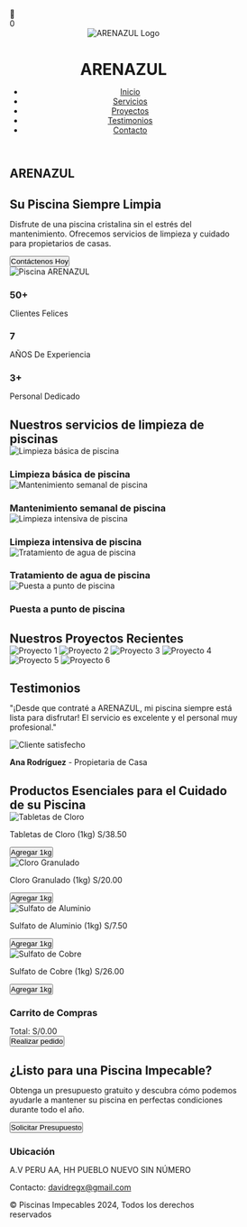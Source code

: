 <html lang="es">
<head>
  <meta charset="UTF-8">
  <meta name="viewport" content="width=device-width, initial-scale=0.6">
  <title>ARENAZUL: Mantenimiento de Piscinas</title>
  <style>
    /* Reset and Global Styles */
    * {
      margin: 0;
      padding: 0;
      box-sizing: border-box;
    }

   body {
      font-family: 'Arial', sans-serif;
      line-height: 1.6;
      background-color: #d6f0f1;
    }

    /* Header Section */
   header {
      background-color: #c7c7c2;
      padding: 10px 20px;
      box-shadow: 0 4px 8px rgba(0, 0, 0, 0.1);
      display: flex;
      justify-content: space-between;
      align-items: center;
      border-radius: 15px;
      margin: 20px;
      position: relative;
    }

  header .logo {
      display: flex;
      align-items: center;
    }

   header .logo img {
      background-color: transparent;
      width: 80px;
      height: auto;
    }

   nav ul {
      display: flex;
      justify-content: flex-end;
      list-style-type: none;
      padding: 0;
    }

   nav ul li {
      margin-left: 20px;
      font-size: 15px;
    }

   nav ul li a {
      color: white;
      text-decoration: none;
      font-weight: bold;
      text-transform: uppercase;
    }

   nav ul li a:hover {
      color: #d6f0f1;
    }
/* Estilo para el título en el encabezado */
.header-title {
  flex: 1;
  text-align: center;
  color: #ffffff; /* Color blanco para que se vea bien sobre el fondo */
  font-size: 24px; /* Tamaño del texto */
  font-weight: bold; /* Hacer que el título sea más prominente */
}

header {
  background-color: #c7c7c2;
  padding: 10px 20px;
  box-shadow: 0 4px 8px rgba(0, 0, 0, 0.1);
  display: flex;
  justify-content: space-between;
  align-items: center;
  border-radius: 15px;
  margin: 20px;
  position: relative;
  flex-wrap: wrap; /* Asegura que el contenido se ajuste bien */
}

header .logo {
  display: flex;
  align-items: center;
}

header .logo img {
  background-color: transparent;
  width: 80px;
  height: auto;
}
/* Ajuste del tamaño del título para dispositivos móviles */
@media (max-width: 768px) {
  .header-title h1 {
    font-size: 18px;  /* Disminuir el tamaño del título en dispositivos móviles */
  }
}

    /* Icono flotante del carrito */
   #floating-cart-icon {
      position: fixed;
      top: 30px;
      right: 30px;
      z-index: 1000;
      background-color: #00A9E0;
      color: white;
      width: 50px;
      height: 50px;
      border-radius: 50%;
      display: flex;
      justify-content: center;
      align-items: center;
      font-size: 24px;
      cursor: pointer;
      box-shadow: 0 4px 10px rgba(0, 0, 0, 0.2);
      transition: all 0.3s ease;
    }

   #floating-cart-icon:hover {
      background-color: #ffde00;
      transform: scale(1.1);
    }

   #cart-badge {
      position: absolute;
      top: -5px;
      right: -5px;
      background-color: #ff6b6b;
      color: white;
      border-radius: 50%;
      width: 20px;
      height: 20px;
      font-size: 12px;
      display: flex;
      justify-content: center;
      align-items: center;
    }

    /* Hamburguesa */
   .menu-toggle {
      display: none;
      flex-direction: column;
      cursor: pointer;
      margin-left: auto;
    }

   .menu-toggle span {
      background-color: white;
      height: 4px;
      width: 20px;
      margin: 4px 0;
      border-radius: 5px;
    }

    /* Hero Section */
   .hero {
      display: flex;
      justify-content: space-between;
      align-items: center;
      background: linear-gradient(to right, #e8fbff, #d6f0f1);
      padding: 10px 20px;
      color: #0f172a;
      text-align: left;
      background-size: cover;
      background-position: center;
    }

   .hero-content h1 {
      font-size: 50px;
      margin-bottom: 0px;
    }

   .hero-content p {
      font-size: 20px;
      margin-bottom: 30px;
    }

   .hero button {
      background-color: #0f172a;
      padding: 15px 30px;
      font-size: 18px;
      border: none;
      color: white;
      cursor: pointer;
      border-radius: 5px;
    }

   .hero button:hover {
      background-color: #00A9E0;
    }

   .hero img {
      width: 50%;
      border-radius: 20px 0px 30px 0px;
    }

    /* Projects Section */
   .projects {
      padding: 20px 0;
      background-color: white;
      text-align: center;
    }

   .projects h2 {
      font-size: 36px;
      margin-bottom: 40px;
    }

  .project-gallery {
      display: grid;
      grid-template-columns: repeat(3, 1fr);
      gap: 20px;
    }

   .project-gallery img {
      width: 100%;
      height: 250px;
      object-fit: cover;
      border-radius: 10px;
      box-shadow: 0 4px 8px rgba(0, 0, 0, 0.1);
    }

    /* Services Section */
   .services {
      padding: 0px 30px;
      text-align: center;
    }

   .service-stats {
      display: flex;
      flex-direction: row;
      justify-content: space-around;
      margin-bottom: 50px;
    }

   .stat {
      padding: 30px;
      width: auto;
    }

   .stat h3 {
      font-size: 48px;
    }

   .stat p {
      font-size: 18px;
    }
    
    /* Sección de servicios */
   section {
      padding: 20px;
      margin: 20px;
    }

    /* Título centrado */
   h2 {
      text-align: center;
      margin-bottom: 20px;
    }

    /* Contenedor de servicios */
   .service {
      display: inline-block;
      width: 48%;
      text-align: center;
      margin: 10px;
      box-sizing: border-box;
    }

    /* Imágenes dentro de los servicios */
  .service img {
      width: 100%;
      height: 250px;
      object-fit: cover;
      border-radius: 10px;
    }

    /* Testimonials Section */
   .testimonials {
      background-color: #d6f0f1;
      text-align: center;
    }

   .testimonials h2 {
      font-size: 36px;
      margin-bottom: 30px;
    }

   .testimonial img {
      width: 100%;
      border-radius: 20px 0px 30px 0px;
    }

   .testimonial {
      background-color: white;
      padding: 10px;
      border-radius: 20px;
      box-shadow: 0 4px 8px rgba(0, 0, 0, 0.5);
      max-width: 600px;
      margin: 0 auto;
    }

   .testimonial p {
      font-size: 20px;
      color: #555;
      margin-bottom: 20px;
    }

   .testimonial strong {
      font-size: 18px;
      color: #00A9E0;
    }

    /* Products Section */
   .products {
      padding: 20px 20px;
      background-color: white;
      text-align: center;
    }

   .products h2 {
      font-size: 36px;
      margin-bottom: 40px;
    }

   .product-gallery {
      display: grid;
      grid-template-columns: repeat(3, 1fr);
      gap: 20px;
    }

   .product {
      background-color: #f9f9f9;
      padding: 20px;
      border-radius: 10px;
      box-shadow: 0 4px 8px rgba(0, 0, 0, 0.1);
    }

   .product img {
      width: 100%;
      border-radius: 10px;
      margin-bottom: 20px;
    }

   .product p {
      font-size: 18px;
      color: #333;
      margin-bottom: 20px;
    }

   .product button {
      padding: 10px 20px;
      background-color: #ffde00;
      color: white;
      border: none;
      cursor: pointer;
      border-radius: 5px;
    }

   .product button:hover {
      background-color: #00A9E0;
    }

    /* Floating Cart */
   #floating-cart {
      position: fixed;
      top: 100px;
      right: 30px;
      width: 350px;
      padding: 20px;
      background-color: #fff;
      border-radius: 10px;
      box-shadow: 0 8px 25px rgba(0, 0, 0, 0.2);
      z-index: 9999;
      max-height: 500px;
      overflow-y: auto;
      display: none;
      border: 2px solid #00A9E0;
    }

   #floating-cart h3 {
      margin-bottom: 20px;
      font-size: 22px;
      color: #00A9E0;
      text-align: center;
      border-bottom: 2px solid #eee;
      padding-bottom: 10px;
    }

   #floating-cart ul {
      list-style-type: none;
      padding: 0;
    }

   #floating-cart ul li {
      display: flex;
      align-items: center;
      margin-bottom: 15px;
      font-size: 16px;
      padding-bottom: 15px;
      border-bottom: 1px solid #eee;
    }

   #floating-cart ul li img {
      width: 60px;
      height: 60px;
      margin-right: 10px;
      object-fit: cover;
      border-radius: 5px;
    }

   .cart-item-details {
      flex-grow: 1;
    }

  .cart-item-name {
      font-weight: bold;
    }

   .cart-item-price {
      color: #00A9E0;
    }

   .cart-quantity-controls {
      display: flex;
      align-items: center;
      margin-top: 5px;
    }

   .cart-quantity-controls button {
      width: 30px;
      height: 30px;
      background: #00A9E0;
      color: white;
      border: none;
      border-radius: 50%;
      font-weight: bold;
      cursor: pointer;
      display: flex;
      justify-content: center;
      align-items: center;
    }

  .cart-quantity-controls span {
      margin: 0 10px;
      min-width: 20px;
      text-align: center;
    }

   .remove-item {
      background: none;
      border: none;
      color: #ff6b6b;
      cursor: pointer;
      margin-left: 10px;
      font-size: 20px;
    }

   .cart-total {
      font-size: 20px;
      font-weight: bold;
      text-align: right;
      margin: 20px 0;
      padding-top: 10px;
      border-top: 2px solid #eee;
    }

   .cart-total span {
      color: #00A9E0;
    }

   #checkout-btn {
      padding: 12px 20px;
      background-color: #ffde00;
      color: #333;
      border: none;
      cursor: pointer;
      border-radius: 5px;
      font-size: 16px;
      font-weight: bold;
      width: 100%;
      transition: background-color 0.3s;
    }

   #checkout-btn:hover {
      background-color: #00A9E0;
      color: white;
    }

    /* Contact Section */
   .contact {
      padding: 50px 30px;
      background-color: #d6f0f1;
      text-align: center;
    }

   .contact h2 {
      font-size: 36px;
      margin-bottom: 30px;
    }

   .contact p {
      font-size: 20px;
      color: #555;
      margin-bottom: 30px;
    }

  .contact button {
      padding: 15px 30px;
      font-size: 18px;
      background-color: #00A9E0;
      color: white;
      border: none;
      cursor: pointer;
      border-radius: 5px;
    }

  .contact button:hover {
      background-color: #ffde00;
    }

    /* Footer Section */
   footer {
      background-color: #00A9E0;
      color: white;
      text-align: center;
      padding: 20px 0;
    }

   .social-media a {
      color: white;
      text-decoration: none;
      margin: 0 10px;
    }

   .social-media a:hover {
      color: #ffde00;
    }

    /* Estilos del pie de página */
   footer {
      background-color: #333;
      color: white;
      text-align: center;
      padding: 20px;
    }

   footer a {
      color: #fff;
      text-decoration: none;
    }

    /* Estilos adicionales */
   #ubicacion {
      margin-top: 20px;
    }

   #ubicacion h3 {
      font-size: 18px;
      margin-bottom: 10px;
    }

    /* Estilos para el logo */
   .logo img {
      width: 100px;
    }

    /* Notification */
   .notification {
      position: fixed;
      bottom: 20px;
      left: 50%;
      transform: translateX(-50%);
      background-color: #00A9E0;
      color: white;
      padding: 15px 30px;
      border-radius: 50px;
      box-shadow: 0 4px 10px rgba(0, 0, 0, 0.2);
      z-index: 10000;
      font-weight: bold;
      display: none;
    }
    
    /* ========================================== */
    /* MEJORAS ESPECÍFICAS PARA DISPOSITIVOS MÓVILES */
    /* ========================================== */
    
    /* Prevenir desbordamiento horizontal */
   html, body {
      max-width: 100%;
      overflow-x: hidden;
    }
    
    /* Header para móvil */
   @media (max-width: 768px) {
      header {
        padding: 10px 15px;
        flex-direction: row;
        justify-content: space-between;
        align-items: center;
        margin: 10px;
      }

   .logo img {
        width: 50px;
      }

   nav ul {
        display: none;
        flex-direction: column;
        margin-top: 10px;
        width: 100%;
        padding: 10px 0;
        background-color: #363a3b;
        border-radius: 10px;
        position: absolute;
        top: 100%;
        left: 0;
        z-index: 100;
      }

   nav ul li {
        margin: 10px 0;
        font-size: 14px;
        text-align: center;
      }

  nav ul li a {
        font-size: 1rem;
        padding: 8px 0;
        display: block;
      }

  .menu-toggle {
        display: flex;
      }

   nav ul.open {
        display: flex;
      }
      
  #floating-cart-icon {
        top: 20px;
        right: 20px;
        width: 40px;
        height: 40px;
        font-size: 18px;
      }
    }

    /* Hero section para móvil */
  @media (max-width: 768px) {
      .hero {
        flex-direction: column;
        text-align: center;
        padding: 20px 15px;
        margin: 10px;
      }

  .hero-content h1 {
        font-size: 2rem;
        line-height: 1.2;
      }

  .hero-content p {
        font-size: 1.1rem;
        margin-bottom: 20px;
      }

   .hero button {
        padding: 12px 25px;
        font-size: 1rem;
        width: 100%;
        max-width: 300px;
        margin: 10px 0;
      }

  .hero img {
        width: 100%;
        border-radius: 10px;
        margin-top: 20px;
      }
    }

    /* Servicios para móvil */
   @media (max-width: 768px) {
      section {
        margin: 10px;
        padding: 15px;
      }
      
  .service {
        display: row;
        width: 100%;
        margin: 5px 0;
      }
      
  .service img {
        height: 200px;
      }
    }

    /* Proyectos para móvil - 2 en 2 */
   @media (max-width: 768px) {
      .projects {
        margin: 10px;
        padding: 15px 0;
      }
      
  .projects h2 {
        font-size: 1.8rem;
        margin-bottom: 20px;
      }
      
   .project-gallery {
        grid-template-columns: repeat(2, 1fr);
        gap: 10px;
      }
      
  .project-gallery img {
        height: 180px;
      }
    }

    /* Testimonios para móvil */
   @media (max-width: 768px) {
      .testimonials {
        margin: 10px;
        padding: 15px;
      }
      
   .testimonials h2 {
        font-size: 1.8rem;
        margin-bottom: 20px;
      }
      
   .testimonial {
        padding: 15px;
      }
      
   .testimonial p {
        font-size: 1.1rem;
      }
    }

    /* Productos para móvil - 2 en 2 */
   @media (max-width: 768px) {
      .products {
        margin: 10px;
        padding: 15px;
      }
      
  .products h2 {
        font-size: 1.8rem;
        margin-bottom: 20px;
      }
      
  .product-gallery {
        grid-template-columns: repeat(2, 1fr);
        gap: 10px;
      }
      
   .product {
        padding: 15px;
      }
      
   .product p {
        font-size: 1.1rem;
      }
      
   .product button {
        width: 100%;
      }
    }

    /* Contacto para móvil */
  @media (max-width: 768px) {
      .contact {
        margin: 10px;
        padding: 30px 15px;
      }
      
  .contact h2 {
        font-size: 1.8rem;
      }
      
  .contact p {
        font-size: 1.1rem;
      }
      
   .contact button {
        padding: 12px 25px;
        font-size: 1rem;
        width: 100%;
        max-width: 300px;
      }
    }

    /* Carrito para móvil - centrado verticalmente */
  @media (max-width: 768px) {
      #floating-cart {
        width: 200%;
        max-width: 450px;
        padding: 15px;
        top: 50%;
        right: 15px;
        transform: translateY(-50%);
        max-height: 80vh;
      }
    }
/* Aumentar tamaño del icono flotante del carrito en móviles */
@media (max-width: 768px) {
  #floating-cart-icon {
    width: 80px;  /* Aumentar tamaño del icono */
    height: 80px;  /* Aumentar tamaño del icono */
    font-size: 36px;  /* Aumentar tamaño del ícono dentro */
  }
}

    /* Footer para móvil */
  @media (max-width: 768px) {
      footer {
        padding: 15px;
      }
      
  #ubicacion h3 {
        font-size: 1.1rem;
      }
      
  #ubicacion p {
        font-size: 0.95rem;
      }
    }

    /* Estadísticas para móvil */
   @media (max-width: 768px) {
      .services {
        margin: 10px;
        padding: 0 15px;
      }
      
   .service-stats {
        flex-direction: row;
        flex-wrap: wrap;
        margin-bottom: 30px;
      }
      
  .stat {
        flex: 1 0 30%;
        padding: 15px;
        min-width: 120px;
      }
      
   .stat h3 {
        font-size: 2rem;
      }
      
   .stat p {
        font-size: 0.9rem;
      }
    }

    /* Notificación para móvil */
   @media (max-width: 768px) {
      .notification {
        padding: 12px 25px;
        font-size: 0.95rem;
        max-width: 90%;
      }
    }

    /* Ajustes para pantallas muy pequeñas */
   @media (max-width: 480px) {
      .hero-content h1 {
        font-size: 1.8rem;
      }
      
   .projects h2, .services h2, .testimonials h2, 
      .products h2, .contact h2 {
        font-size: 1.6rem;
      }
      
  .stat h3 {
        font-size: 1.8rem;
      }
      
      /* Ajustar a 1 columna en pantallas muy pequeñas */
   @media (max-width: 480px) {
        .project-gallery, .product-gallery {
          grid-template-columns: 1fr;
        }
      }
    }
  </style>
</head>
<body>
  <!-- Icono flotante del carrito - Siempre en la parte superior derecha -->
  <div id="floating-cart-icon">
    🛒
    <div id="cart-badge">0</div>
  </div>
  
  <!-- Header Section -->
  <header>
    <div class="logo">
      <img src="https://cdn.wegic.ai/assets/onepage/thread/icon/1750689479539.png" alt="ARENAZUL Logo">
    </div>
         <!-- Título dentro del header -->
  <div class="header-title">
    <h1>ARENAZUL</h1>
  </div>
    <div class="menu-toggle" onclick="toggleMenu()">
      <span></span>
      <span></span>
    </div>
    <nav>
      <ul>
        <li><a href="#home">Inicio</a></li>
        <li><a href="#servicios">Servicios</a></li>
        <li><a href="#projects">Proyectos</a></li>
        <li><a href="#testimonials">Testimonios</a></li>
        <li><a href="#contact">Contacto</a></li>
      </ul>
    </nav>

  </header>

  <!-- Hero Section -->
  <section id="home" class="hero">
    <div class="hero-content">
      <h1>ARENAZUL</h1>
      <h1>Su Piscina Siempre Limpia</h1>
      <p>Disfrute de una piscina cristalina sin el estrés del mantenimiento. Ofrecemos servicios de limpieza y cuidado para propietarios de casas.</p>
      <button onclick="window.location.href='https://tulink.com';">Contáctenos Hoy</button>
    </div>
    <img src="https://txcdn-prod-a1art.xiaopiu.com/assets/images/app_1925013562074480641/1925013562078674945/6656a072-e611-491d-a643-628c73e7e2d6.jpeg?oldPrompt=A crystal-clear swimming pool reflecting the bright sunlight, surrounded by a well-maintained garden, showcasing pristine water and sparkling clean tiles. The pool is inviting and refreshing, with a sense of cleanliness and tranquility. In the background, a modern house can be seen, subtly suggesting the target audience of homeowners. (Emphasis on cleanliness, clarity, and inviting atmosphere:1.2), (no people in the scene), (professional photography)." alt="Piscina ARENAZUL">
  </section>
  
  <!-- Services Stats Section -->
  <section id="services" class="services">
    <div class="service-stats">
      <div class="stat">
        <h3>50+</h3>
        <p>Clientes Felices</p>
      </div>
      <div class="stat">
        <h3>7</h3>
        <p>AÑOS De Experiencia</p>
      </div>
      <div class="stat">
        <h3>3+</h3>
        <p>Personal Dedicado</p>
      </div>
    </div>
  </section>
  
  <!-- Sección de Servicios -->
  <section id="servicios">
    <h2>Nuestros servicios de limpieza de piscinas</h2>
    <div class="service">
        <img src="https://www.lavanguardia.com/files/image_449_220/uploads/2022/06/15/62a9ad6dd74fb.jpeg" alt="Limpieza básica de piscina">
        <h3>Limpieza básica de piscina</h3>
    </div>
    <div class="service">
        <img src="https://www.tuandco.com/aprendeymejora/wp-content/uploads/2020/04/principal.jpg" alt="Mantenimiento semanal de piscina">
        <h3>Mantenimiento semanal de piscina</h3>
    </div>
    <div class="service">
        <img src="https://lh3.googleusercontent.com/gps-cs/AIky0YVIBZKeG3P0bh4GMiaCE6Vs_GuVz3pLWvFTmNnEdEgmIH6wGXXIFcNf4vRCoVbg8rkLztjS04R9fL_zsf956Nyin8dnQabBxbt-eVZy9n7g5x2Zegs7o4p1hANSBbcvKY-CpqRfRUiwHOJ1=w4000-h3000-p-k-no" alt="Limpieza intensiva de piscina">
        <h3>Limpieza intensiva de piscina</h3>
    </div>
    <div class="service">
        <img src="https://nautilusbr.com/dev/wp-content/uploads/close-up-de-mao-segurando-fita-de-medicao-de-ph-na-agua-da-piscina.jpeg" alt="Tratamiento de agua de piscina">
        <h3>Tratamiento de agua de piscina</h3>
    </div>
    <div class="service">
        <img src="https://www.hidrotec.com/wp-content/uploads/2024/01/preparar-piscina-verano.webp" alt="Puesta a punto de piscina">
        <h3>Puesta a punto de piscina</h3>
    </div>
  </section>

  <!-- Our Projects Section -->
  <section id="projects" class="projects">
    <h2>Nuestros Proyectos Recientes</h2>
    <div class="project-gallery">
      <img src="https://lh3.googleusercontent.com/gps-cs/AIky0YWTgWhMgCINg0P7MCRvFQ6S_2pjcHDxa0cGAqcu8sdChfAU5i5gX1RFxVovDp3MIxJ5UBeuacjPrHWbEvUI4nUSXVWShUJXGqH9a5nXzexSZDha55Xy2oUl0eWnkWxSS056mG7SSF8Vfm0=w3840-h2160-p-k-no" alt="Proyecto 1">
      <img src="https://lh3.googleusercontent.com/gps-cs/AIky0YWTgWhMgCINg0P7MCRvFQ6S_2pjcHDxa0cGAqcu8sdChfAU5i5gX1RFxVovDp3MIxJ5UBeuacjPrHWbEvUI4nUSXVWShUJXGqH9a5nXzexSZDha55Xy2oUl0eWnkWxSS056mG7SSF8Vfm0=w3840-h2160-p-k-no" alt="Proyecto 2">
      <img src="https://lh3.googleusercontent.com/gps-cs/AIky0YXRadNFxZwk-GjtcE5qCL4sILUiGbaS-xzHM8V30PhbIX_mOahPqyQmxIajXIyKjA5rcQtTIOFrY-dIXafAwD8qolFwVA3eDEWKtJKxZadhbGTLsPOl0bC9RPJwKSyMtH178_2wFImqK_kn=w4160-h3120-p-k-no" alt="Proyecto 3">
      <img src="https://lh3.googleusercontent.com/gps-cs/AIky0YXbcEZDRS2R4BlH1aIecDNpKgdSKlomaJJ-IZ_RGvv1F-zE8VJ-zCW4RyKbSSvxt7VFPkME-171ong9ulOOb2ouIpsb5NOwLUEoMj7E3OAbfGsNi65WLE_AY_Oyod0ZIPXu2RSLroCZCAu8=w4160-h3120-p-k-no" alt="Proyecto 4">
      <img src="https://lh3.googleusercontent.com/gps-cs/AIky0YWhbbPVB7G5IqJrstFiNOsmhQuRlXVeWgKxSAdMKsWrmKsVniqxDxtnrQSPxOZa3dZlq2gyJ3A7B2MC_tKjCfMmh9p7PkM0TGhKvxvgYd6uokFSZEwe_LUdJvqeulRd4AQWp9DzfkiDIOkI=w4608-h3456-p-k-no" alt="Proyecto 5">
      <img src="https://lh3.googleusercontent.com/gps-cs/AIky0YWglv-HM0EpZ0Rrfm3_LA_Pd3oAU9WVk12GZL1qUNG9PHxOXJ2DdCeqyIQ6gb46_R-9YzLhw6O_Vmy8YX9DFeGrtRW7Qo6BLtIQB7g3T5l-pC7A6m6DfbUY9gCC7i2T7ruvIF6invi2Uwhg=w4608-h3456-p-k-no" alt="Proyecto 6">
    </div>
  </section>

  <!-- Testimonials Section -->
  <section id="testimonials" class="testimonials">
    <h2>Testimonios</h2>
    <div class="testimonial">
      <p>"¡Desde que contraté a ARENAZUL, mi piscina siempre está lista para disfrutar! El servicio es excelente y el personal muy profesional."</p>
      <img src="https://txcdn-prod-a1art.xiaopiu.com/assets/images/app_1925013562074480641/1925013562078674945/84d609b0-2f3d-4459-b9b7-6b3f0df73055.jpeg?oldPrompt=A serene and crystal-clear swimming pool reflecting the bright sky, surrounded by a well-maintained patio with comfortable lounge chairs, showcasing the joy and satisfaction of happy homeowners (trustworthy:1.2), suggesting relaxation and a carefree lifestyle (professional:1.1), pristine water (clean:1.3), natural sunlight, enhancing the inviting ambiance, no visible cleaning equipment" alt="Cliente satisfecho">
      <p><strong>Ana Rodríguez</strong> - Propietaria de Casa</p>
    </div>
  </section>

  <!-- Products Section -->
  <section id="products" class="products">
    <h2>Productos Esenciales para el Cuidado de su Piscina</h2>
    <div class="product-gallery">
      <div class="product">
        <img src="https://ceramicorpcenter.pe/wp-content/uploads/2024/05/CLORO-PASTILLAS.jpg" alt="Tabletas de Cloro">
        <p>Tabletas de Cloro (1kg) S/38.50</p>
        <button onclick="addToCart('Tabletas de Cloro', 38.50, 'https://ceramicorpcenter.pe/wp-content/uploads/2024/05/CLORO-PASTILLAS.jpg')">Agregar 1kg</button>
      </div>
      <div class="product">
        <img src="https://insumosquimicos.pe/wp-content/uploads/2021/08/Cloro-granulado-.jpg" alt="Cloro Granulado">
        <p>Cloro Granulado (1kg) S/20.00</p>
        <button onclick="addToCart('Cloro Granulado', 20.00, 'https://insumosquimicos.pe/wp-content/uploads/2021/08/Cloro-granulado-.jpg')">Agregar 1kg</button>
      </div>
      <div class="product">
        <img src="https://aquagardens.com.ec/wp-content/uploads/2021/07/AQUA-7-800x800-1.jpg" alt="Sulfato de Aluminio">
        <p>Sulfato de Aluminio (1kg) S/7.50</p>
        <button onclick="addToCart('Sulfato de Aluminio', 7.50, 'https://aquagardens.com.ec/wp-content/uploads/2021/07/AQUA-7-800x800-1.jpg')">Agregar 1kg</button>
      </div>
      <div class="product">
        <img src="https://sulcosa.b-cdn.net/wp-content/uploads/2024/04/Sulfato-de-cobre-pentahidratado.webp" alt="Sulfato de Cobre">
        <p>Sulfato de Cobre (1kg) S/26.00</p>
        <button onclick="addToCart('Sulfato de Cobre', 26.00, 'https://sulcosa.b-cdn.net/wp-content/uploads/2024/04/Sulfato-de-cobre-pentahidratado.webp')">Agregar 1kg</button>
      </div>
    </div>
  </section>

  <!-- Floating Cart Section -->
  <div id="floating-cart">
    <h3>Carrito de Compras</h3>
    <ul id="cart-list"></ul>
    <div class="cart-total">Total: <span id="cart-total">S/0.00</span></div>
    <button id="checkout-btn" onclick="checkout()">Realizar pedido</button>
  </div>
  
  <!-- Notification -->
  <div class="notification" id="notification"></div>

  <!-- Contact Section -->
  <section id="contact" class="contact">
    <h2>¿Listo para una Piscina Impecable?</h2>
    <p>Obtenga un presupuesto gratuito y descubra cómo podemos ayudarle a mantener su piscina en perfectas condiciones durante todo el año.</p>
     <button onclick="window.location.href='https://tulink.com';">Solicitar Presupuesto</button>
  </section>
  
  <!-- Sección de ubicación -->
  <footer>
    <div id="ubicacion">
      <h3>Ubicación</h3>
      <p>A.V PERU AA, HH PUEBLO NUEVO SIN NÚMERO</p>
      <p>Contacto: <a href="mailto:davidregx@gmail.com">davidregx@gmail.com</a></p>
    </div>
  </footer>

  <!-- Footer Section -->
  <footer>
    <div class="footer-content">
      <p>&copy; Piscinas Impecables 2024, Todos los derechos reservados</p>
    </div>
  </footer>

  <script>
    // Variables globales
    let cart = [];
    let cartVisible = false;

    // Funciones del carrito
    function addToCart(productName, productPrice, productImage) {
      // Verificar si el producto ya está en el carrito
      const existingItem = cart.find(item => item.name === productName);
      
      if (existingItem) {
        // Incrementar en 1kg (1 unidad)
        existingItem.quantity++;
      } else {
        // Agregar nuevo producto (1kg)
        cart.push({ 
          name: productName, 
          price: productPrice, 
          image: productImage, 
          quantity: 1 
        });
      }
      
      updateCart();
      showNotification(`1kg de ${productName} añadido al carrito`);
      
      // Mantener el carrito abierto después de añadir
      document.getElementById('floating-cart').style.display = 'block';
      cartVisible = true;
    }

    function updateCart() {
      const cartList = document.getElementById('cart-list');
      const cartTotalElement = document.getElementById('cart-total');
      const cartBadge = document.getElementById('cart-badge');
      let total = 0;
      let itemCount = 0;
      
      cartList.innerHTML = '';
      
      cart.forEach((item, index) => {
        const li = document.createElement('li');
        const itemTotal = item.price * item.quantity;
        total += itemTotal;
        itemCount += item.quantity;
        
        li.innerHTML = `

          <img src="${item.image}" alt="${item.name}">
          <div class="cart-item-details">
            <p class="cart-item-name">${item.name}</p>
            <p class="cart-item-price">S/${item.price.toFixed(2)}/kg</p>
            <div class="cart-quantity-controls">
              <button onclick="changeQuantity(${index}, -1, event)">-</button>
              <span>${item.quantity} kg</span>
              <button onclick="changeQuantity(${index}, 1, event)">+</button>
            </div>
          </div>
          <button class="remove-item" onclick="removeFromCart(${index}, event)">×</button>
        `;

        cartList.appendChild(li);
      });
      
      cartTotalElement.textContent = `S/${total.toFixed(2)}`;
      cartBadge.textContent = itemCount;
      
      // Mostrar carrito si hay productos
      if (cart.length > 0 && !cartVisible) {
        document.getElementById('floating-cart').style.display = 'block';
        cartVisible = true;
      }
    }

    function changeQuantity(index, change, event) {
      // Detener la propagación del evento para evitar que se cierre el carrito
      event.stopPropagation();
      
      // Cambiar la cantidad en kg
      cart[index].quantity += change;
      
      // Si la cantidad es 0 o menos, eliminar el producto
      if (cart[index].quantity <= 0) {
        cart.splice(index, 1);
      }
      
      updateCart();
    }

    function removeFromCart(index, event) {
      // Detener la propagación del evento para evitar que se cierre el carrito
      event.stopPropagation();
      
      cart.splice(index, 1);
      updateCart();
      
      if (cart.length === 0) {
        document.getElementById('floating-cart').style.display = 'none';
        cartVisible = false;
      }
    }

    function toggleCart() {
      const cartElement = document.getElementById('floating-cart');
      
      if (cart.length === 0) {
        showNotification("El carrito está vacío");
        return;
      }
      
      if (cartElement.style.display === 'block') {
        cartElement.style.display = 'none';
        cartVisible = false;
      } else {
        cartElement.style.display = 'block';
        cartVisible = true;
      }
    }

    function checkout() {
      if (cart.length === 0) {
        showNotification("El carrito está vacío");
        return;
      }
      
      let message = "¡Hola ARENAZUL! Quiero hacer un pedido de productos para piscina:\n\n";
      let total = 0;
      
      cart.forEach(item => {
        const itemTotal = item.price * item.quantity;
        total += itemTotal;
        message += `- ${item.name}: ${item.quantity} kg - S/${itemTotal.toFixed(2)}\n`;
      });
      
      message += `\nTotal: S/${total.toFixed(2)}`;
      
      const whatsappUrl = `https://wa.me/51999999999?text=${encodeURIComponent(message)}`;
      window.open(whatsappUrl, '_blank');
    }

    // Funciones auxiliares
    function showNotification(message) {
      const notification = document.getElementById('notification');
      notification.textContent = message;
      notification.style.display = 'block';
      
      setTimeout(() => {
        notification.style.transition = 'opacity 0.5s';
        notification.style.opacity = '0';
        setTimeout(() => {
          notification.style.display = 'none';
          notification.style.opacity = '1';
        }, 500);
      }, 3000);
    }

    // Menú móvil
    function toggleMenu() {
      const navMenu = document.querySelector('nav ul');
      navMenu.classList.toggle('open');
    }

    // Cerrar carrito al hacer clic fuera de él
    document.addEventListener('click', function(event) {
      const cartElement = document.getElementById('floating-cart');
      const cartIcon = document.getElementById('floating-cart-icon');
      
      // Verificar si el clic fue fuera del carrito y fuera del icono del carrito
      if (cartVisible && 
          !cartElement.contains(event.target) && 
          event.target !== cartIcon &&
          !cartIcon.contains(event.target)) {
        cartElement.style.display = 'none';
        cartVisible = false;
      }
    });

    // Inicializar
    document.getElementById('floating-cart-icon').addEventListener('click', toggleCart);
    
    // Prevenir el desplazamiento horizontal en móvil
    window.addEventListener('resize', function() {
      if (window.innerWidth < 768) {
        document.body.style.overflowX = 'hidden';
      } else {
        document.body.style.overflowX = 'auto';
      }
    });
    
    // Ajustar posición del carrito al desplazar
    window.addEventListener('scroll', function() {
      if (window.innerWidth < 768 && cartVisible) {
        const cartElement = document.getElementById('floating-cart');
        cartElement.style.top = '50%';
        cartElement.style.transform = 'translateY(-50%)';
      }
    });
  </script>
</body>
</html>
